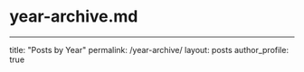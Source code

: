 # year-archive.md
---
title: "Posts by Year"
permalink: /year-archive/
layout: posts
author_profile: true
